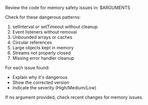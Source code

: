 Review the code for memory safety issues in: $ARGUMENTS

Check for these dangerous patterns:
1. setInterval or setTimeout without cleanup
2. Event listeners without removal
3. Unbounded arrays or caches
4. Circular references
5. Large objects kept in memory
6. Streams not properly closed
7. Missing error handler cleanup

For each issue found:
- Explain why it's dangerous
- Show the corrected version
- Indicate the severity (High/Medium/Low)

If no argument provided, check recent changes for memory issues.
